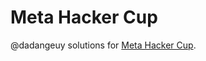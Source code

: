 # Meta Hacker Cup
@dadangeuy solutions for [Meta Hacker Cup](https://www.facebook.com/codingcompetitions/hacker-cup).
